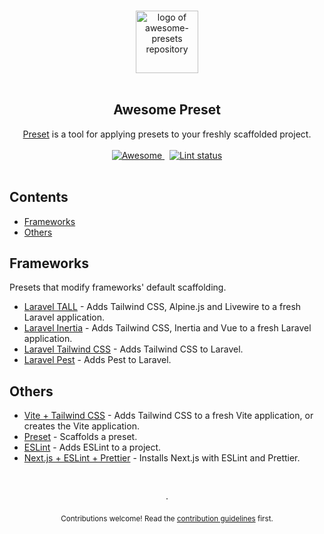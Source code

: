 <!--lint disable awesome-heading awesome-github double-link-->

<p align="center">
  <br />
  <img width="100" src="./assets/logo.svg" alt="logo of awesome-presets repository">
  <br />
  <br />
</p>

<h2 align="center">Awesome Preset</h2>

<p align="center">
  <a href="https://usepreset.dev">Preset</a> is a tool for applying presets to your freshly scaffolded project.
  <br />
  <br />
  <a href="https://github.com/sindresorhus/awesome">
    <img src="https://cdn.rawgit.com/sindresorhus/awesome/d7305f38d29fed78fa85652e3a63e154dd8e8829/media/badge.svg" alt="Awesome">
  </a>
  &nbsp;
  <a href="https://github.com/sindresorhus/awesome-lint">
    <img src="https://github.com/use-preset/awesome-presets/workflows/Lint/badge.svg" alt="Lint status">
  </a>
  <br />
  <br />
</p>

## Contents

- [Frameworks](#frameworks)
- [Others](#others)

## Frameworks

Presets that modify frameworks' default scaffolding.

- [Laravel TALL](https://github.com/use-preset/laravel-tall) - Adds Tailwind CSS, Alpine.js and Livewire to a fresh Laravel application.
- [Laravel Inertia](https://github.com/use-preset/laravel-inertia) - Adds Tailwind CSS, Inertia and Vue to a fresh Laravel application.
- [Laravel Tailwind CSS](https://github.com/use-preset/laravel-tailwindcss) - Adds Tailwind CSS to Laravel.
- [Laravel Pest](https://github.com/use-preset/laravel-pest) - Adds Pest to Laravel.

## Others

- [Vite + Tailwind CSS](https://github.com/use-preset/tailwindcss) - Adds Tailwind CSS to a fresh Vite application, or creates the Vite application.
- [Preset](https://github.com/use-preset/preset) - Scaffolds a preset.
- [ESLint](https://github.com/mloberg/preset-eslint) - Adds ESLint to a project.
- [Next.js + ESLint + Prettier](https://github.com/skydiver/preset-nextjs/) - Installs Next.js with ESLint and Prettier.

<p align="center">
  <br />
  <br />
  ·
  <br />
  <br />
  <sub>Contributions welcome! Read the <a href=".github/CONTRIBUTING.md">contribution guidelines</a> first.</sub>
</p>
